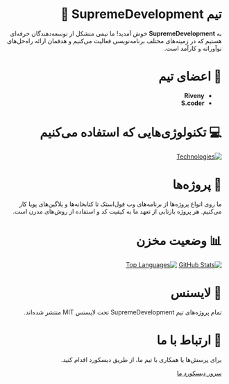 <div dir="rtl">
  <h1>تیم SupremeDevelopment 🚀</h1>
  <p>به <strong>SupremeDevelopment</strong> خوش آمدید! ما تیمی متشکل از توسعه‌دهندگان حرفه‌ای هستیم که در زمینه‌های مختلف برنامه‌نویسی فعالیت می‌کنیم و هدفمان ارائه راه‌حل‌های نوآورانه و کارآمد است.</p>

  <h1>👥 اعضای تیم</h1>
  <ul>
    <li><strong>Riveny</strong></li>
    <li><strong>S.coder</strong></li>
  </ul>

  <h1>💻 تکنولوژی‌هایی که استفاده می‌کنیم</h1>
  <a href="#."><img src="https://skillicons.dev/icons?i=typescript,javascript,php,java,python,html,css,minecraft" alt="Technologies"></a>

  <h1>🚀 پروژه‌ها</h1>
  <p>ما روی انواع پروژه‌ها از برنامه‌های وب فول‌استک تا کتابخانه‌ها و پلاگین‌های پویا کار می‌کنیم. هر پروژه بازتابی از تعهد ما به کیفیت کد و استفاده از روش‌های مدرن است.</p>

  <h1>📊 وضعیت مخزن</h1>
  <a href="#."><img src="https://github-readme-stats.vercel.app/api?username=SupremeDevelopment&show_icons=true&include_all_commits=true&theme=buefy&hide_border=true" alt="GitHub Stats"></a>
  <a href="#."><img src="https://github-readme-stats.vercel.app/api/top-langs/?username=SupremeDevelopment&layout=compact&theme=buefy&hide_border=true" alt="Top Languages"></a>
  
  <h1>📄 لایسنس</h1>
  <p>تمام پروژه‌های تیم SupremeDevelopment تحت لایسنس MIT منتشر شده‌اند.</p>

  <h1>🤝 ارتباط با ما</h1>
  <p>برای پرسش‌ها یا همکاری با تیم ما، از طریق دیسکورد اقدام کنید.</p>
  <p><a href="#">سرور دیسکورد ما</a></p>
</div>
